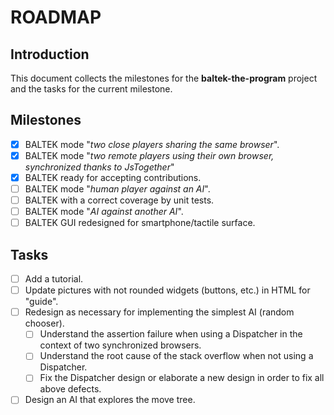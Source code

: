 # ROADMAP

## Introduction

This document collects the milestones for the **baltek-the-program** project and the tasks for the current milestone.

## Milestones

- [x] BALTEK mode "_two close players sharing the same browser_".
- [x] BALTEK mode "_two remote players using their own browser, synchronized thanks to JsTogether_"
- [x] BALTEK ready for accepting contributions.
- [ ] BALTEK mode "_human player against an AI_".
- [ ] BALTEK with a correct coverage by unit tests.
- [ ] BALTEK mode "_AI against another AI_".
- [ ] BALTEK GUI redesigned for smartphone/tactile surface.

## Tasks

- [ ] Add a tutorial.
- [ ] Update pictures with not rounded widgets (buttons, etc.) in HTML for "guide".
- [ ] Redesign as necessary for implementing the simplest AI (random chooser).
  - [ ] Understand the assertion failure when using a Dispatcher in the context of two synchronized browsers.
  - [ ] Understand the root cause of the stack overflow when not using  a Dispatcher.
  - [ ] Fix the Dispatcher design or elaborate a new design in order to fix all above defects.
- [ ] Design an AI that explores the move tree.
